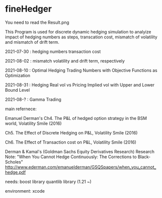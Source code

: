 # fineHedger

You need to read the Result.png

This Program is used for discrete dynamic hedging simulation to analyize impact of hedging numbers as steps, transcation cost, mismatch of volatility and mismatch of drift term.

2021-07-30 : hedging numbers transaction cost

2021-08-02 : mismatch volatility and drift term, respectively

2021-08-10 : Optimal Hedging Trading Numbers with Objective Functions as Optimization

2021-08-31 : Hedging Real vol vs Pricing Implied vol with Upper and Lower Bound Level

2021-08-? : Gamma Trading


main refernece:

Emanuel Derman's
Ch4. The P&L of hedged option strategy in the BSM world, Volatility Smile (2016)

Ch5. The Effect of Discrete Hedging on P&L, Volatility Smile (2016)

Ch6. The Effect of Transaction cost on P&L, Volatility Smile (2016)

Derman & Kamal's
(Goldman Sachs Equity Derivatives Research) Research Note: "When You Cannot Hedge Continuously: The Corrections to Black-Scholes"
    http://www.ederman.com/emanuelderman/GSQSpapers/when_you_cannot_hedge.pdf

needs: 
boost library
quantlib library (1.21 ~)

environment: xcode
